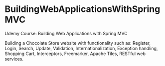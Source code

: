 # BuildingWebApplicationsWithSpringMVC
Udemy Course: Building Web Applications with Spring MVC

Building a Chocolate Store website with functionality such as: Register, Login, Search, Update, Validation, Internationalization, Exception handling, Shopping Cart, Interceptors, Freemarker, Apache Tiles, RESTful web services.
